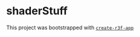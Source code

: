 # shaderStuff

This project was bootstrapped with [`create-r3f-app`](https://github.com/utsuboco/create-r3f-app)